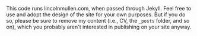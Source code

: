 This code runs lincolnmullen.com, when passed through Jekyll. Feel free
to use and adopt the design of the site for your own purposes. But if
you do so, please be sure to remove my content (i.e., CV, the `_posts`
folder, and so on), which you probably aren't interested in publishing
on your site anyway.
